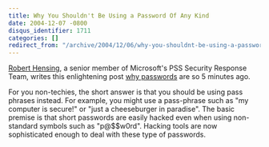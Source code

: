 ```yaml
---
title: Why You Shouldn't Be Using a Password Of Any Kind
date: 2004-12-07 -0800
disqus_identifier: 1711
categories: []
redirect_from: "/archive/2004/12/06/why-you-shouldnt-be-using-a-password-of-any-kind.aspx/"
---
```


[Robert Hensing](http://weblogs.asp.net/robert_hensing/), a senior
member of Microsoft's PSS Security Response Team, writes this
enlightening post [why
passwords](http://weblogs.asp.net/robert_hensing/archive/2004/07/28/199610.aspx)
are so 5 minutes ago.

For you non-techies, the short answer is that you should be using pass
phrases instead. For example, you might use a pass-phrase such as "my
computer is secure!" or "just a cheeseburger in paradise". The basic
premise is that short passwords are easily hacked even when using
non-standard symbols such as "p@\$\$w0rd". Hacking tools are now
sophisticated enough to deal with these type of passwords.

